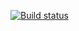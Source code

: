 [![Build status](https://ci.appveyor.com/api/projects/status/vajjmy9soui92qb4?svg=true)](https://ci.appveyor.com/project/frantzev/api-ci-testing) 
